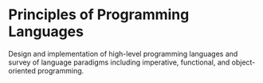 # Principles of Programming Languages

Design and implementation of high-level programming languages and survey of language 
paradigms including imperative, functional, and object-oriented programming. 
